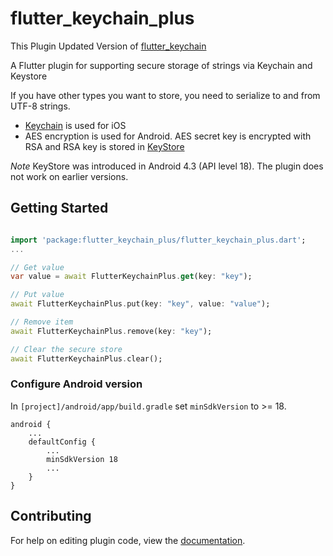 # flutter_keychain_plus

This Plugin Updated Version of [flutter_keychain](https://pub.dev/packages/flutter_keychain)

A Flutter plugin for supporting secure storage of strings via Keychain and Keystore

If you have other types you want to store, you need to serialize to and from UTF-8 strings.

* [Keychain](https://developer.apple.com/library/content/documentation/Security/Conceptual/keychainServConcepts/01introduction/introduction.html#//apple_ref/doc/uid/TP30000897-CH203-TP1) is used for iOS
* AES encryption is used for Android. AES secret key is encrypted with RSA and RSA key is stored in [KeyStore](https://developer.android.com/training/articles/keystore.html)

*Note* KeyStore was introduced in Android 4.3 (API level 18). The plugin does not work on earlier versions.


## Getting Started
```dart

import 'package:flutter_keychain_plus/flutter_keychain_plus.dart';
...

// Get value
var value = await FlutterKeychainPlus.get(key: "key");

// Put value
await FlutterKeychainPlus.put(key: "key", value: "value");

// Remove item
await FlutterKeychainPlus.remove(key: "key");

// Clear the secure store
await FlutterKeychainPlus.clear();

```

### Configure Android version
In `[project]/android/app/build.gradle` set `minSdkVersion` to >= 18.
```
android {
    ...
    defaultConfig {
        ...
        minSdkVersion 18
        ...
    }
}
```

## Contributing

For help on editing plugin code, view the [documentation](https://flutter.io/developing-packages/#edit-plugin-package).